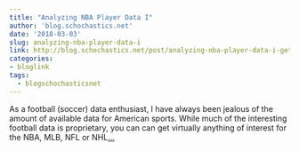 ```yaml
---
title: "Analyzing NBA Player Data I"
author: 'blog.schochastics.net'
date: '2018-03-03'
slug: analyzing-nba-player-data-i
link: http://blog.schochastics.net/post/analyzing-nba-player-data-i-getting-data/
categories:
- bloglink
tags:
  - blogschochasticsnet
---
```


As a football (soccer) data enthusiast, I have always been jealous of the amount of available data for American sports. While much of the interesting football data is proprietary, you can can get virtually anything of interest for the NBA, MLB, NFL or NHL[... <i class="fas fa-external-link-alt"></i>](http://blog.schochastics.net/post/analyzing-nba-player-data-i-getting-data/)

